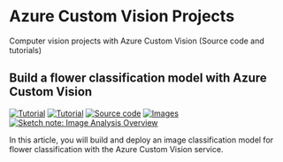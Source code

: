 # Azure Custom Vision Projects

Computer vision projects with Azure Custom Vision (Source code and tutorials)

## Build a flower classification model with Azure Custom Vision
<p>
  <a href="https://www.foteinisavvidou.codes/build-a-flower-classification-model-with-azure-custom-vision/" target="_blank"><img src="https://img.shields.io/badge/Instructions-informational?style=for-the-badge" alt="Tutorial"></a>
  <a href="https://techcommunity.microsoft.com/t5/educator-developer-blog/build-a-flower-classification-model-with-azure-custom-vision/ba-p/2807202" target="_blank"><img src="https://img.shields.io/badge/Microsoft Tech Community Blog-informational?style=for-the-badge" alt="Tutorial"></a>
  <a href="/flower-classification/app.py" target="_blank"><img src="https://img.shields.io/badge/Python App-critical?style=for-the-badge" alt="Source code"></a>
  <a href="/flower-classification/images" target="_blank"><img src="https://img.shields.io/badge/Images-yellow?style=for-the-badge" alt="Images"></a>
  <a href="https://github.com/sfoteini/sketchnotes/blob/main/custom-vision.jpg?raw=true" target="_blank"><img src="https://img.shields.io/badge/Sketch note-yellowgreen?style=for-the-badge" alt="Sketch note: Image Analysis Overview"></a>
</p>

In this article, you will build and deploy an image classification model for flower classification with the Azure Custom Vision service.

<br>
